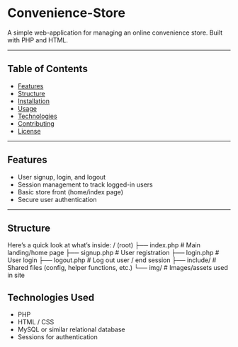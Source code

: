 # Convenience-Store

A simple web-application for managing an online convenience store. Built with PHP and HTML.  

---

## Table of Contents

- [Features](#features)  
- [Structure](#structure)  
- [Installation](#installation)  
- [Usage](#usage)  
- [Technologies](#technologies)  
- [Contributing](#contributing)  
- [License](#license)  

---

## Features

- User signup, login, and logout  
- Session management to track logged-in users  
- Basic store front (home/index page)  
- Secure user authentication  

---

## Structure

Here’s a quick look at what’s inside:
/ (root)
├── index.php # Main landing/home page
├── signup.php # User registration
├── login.php # User login
├── logout.php # Log out user / end session
├── include/ # Shared files (config, helper functions, etc.)
└── img/ # Images/assets used in site

## Technologies Used

- PHP
- HTML / CSS
- MySQL or similar relational database
- Sessions for authentication
